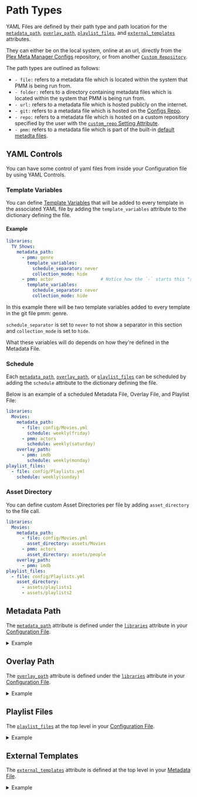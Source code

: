 # Path Types

YAML Files are defined by their path type and path location for the [`metadata_path`](libraries.md#metadata-path),  [`overlay_path`](libraries.md#overlay-path), [`playlist_files`](libraries.md#metadata-path), and [`external_templates`](libraries.md#metadata-path) attributes.

They can either be on the local system, online at an url, directly from the [Plex Meta Manager Configs](https://github.com/meisnate12/Plex-Meta-Manager-Configs) repository, or from another [`Custom Repository`](settings.md#custom-repo).

The path types are outlined as follows:

* `- file:` refers to a metadata file which is located within the system that PMM is being run from.
* `- folder:` refers to a directory containing metadata files which is located within the system that PMM is being run from.
* `- url:` refers to a metadata file which is hosted publicly on the internet. 
* `- git:` refers to a metadata file which is hosted on the [Configs Repo](https://github.com/meisnate12/Plex-Meta-Manager-Configs).
* `- repo:` refers to a metadata file which is hosted on a custom repository specified by the user with the [`custom_repo` Setting Attribute](settings.md#custom-repo).
* `- pmm:` refers to a metadata file which is part of the built-in [default metadta files](../defaults/guide.md).

## YAML Controls

You can have some control of yaml files from inside your Configuration file by using YAML Controls.

### Template Variables 

You can define [Template Variables](../metadata/templates.md#template-variables) that will be added to every template in the associated YAML file by adding the `template_variables` attribute to the dictionary defining the file.

#### Example

```yaml
libraries:
  TV Shows:
    metadata_path:
      - pmm: genre
        template_variables:
          schedule_separator: never
          collection_mode: hide
      - pmm: actor                  # Notice how the `-` starts this "section"
        template_variables:
          schedule_separator: never
          collection_mode: hide
```

In this example there will be two template variables added to every template in the git file pmm: genre.  

`schedule_separator` is set to `never` to not show a separator in this section and `collection_mode` is set to `hide`.

What these variables will do depends on how they're defined in the Metadata File. 

### Schedule

Each [`metadata_path`](libraries.md#metadata-path),  [`overlay_path`](libraries.md#overlay-path), or [`playlist_files`](libraries.md#metadata-path) can be scheduled by adding the `schedule` attribute to the dictionary defining the file.

Below is an example of a scheduled Metadata File, Overlay File, and Playlist File:

```yaml
libraries:
  Movies:
    metadata_path:
      - file: config/Movies.yml
        schedule: weekly(friday)
      - pmm: actors
        schedule: weekly(saturday)
    overlay_path:
      - pmm: imdb
        schedule: weekly(monday)
playlist_files:
  - file: config/Playlists.yml
    schedule: weekly(sunday)
```

### Asset Directory

You can define custom Asset Directories per file by adding `asset_directory` to the file call.

```yaml
libraries:
  Movies:
    metadata_path:
      - file: config/Movies.yml
        asset_directory: assets/Movies
      - pmm: actors
        asset_directory: assets/people
    overlay_path:
      - pmm: imdb
playlist_files:
  - file: config/Playlists.yml
    asset_directory:
      - assets/playlists1
      - assets/playlists2
```

## Metadata Path 

The [`metadata_path`](libraries.md#metadata-path) attribute is defined under the [`libraries`](libraries) attribute in your [Configuration File](configuration). 

<details>
  <summary>Example</summary>

In this example, multiple metadata file path types are defined for the `"TV Shows"` library:

```yaml
libraries:
  TV Shows:
    metadata_path:
      - file: config/TVShows.yml
      - folder: config/TV Shows/
      - pmm: tmdb
      - repo: charts
      - url: https://somewhere.com/PopularTV.yml
```

Within the above example, PMM will:

* First, look within the root of the PMM directory (also known as `config/`) for a metadata file named `TVShows.yml`. If this file does not exist, PMM will skip the entry and move to the next one in the list.
* Then, look within the root of the PMM directory (also known as `config/`) for a directory called `TV Shows`, and then load any metadata files within that directory.
* Then, look at the [PMM folder](https://github.com/meisnate12/Plex-Meta-Manager/tree/master/defaults) within the GitHub PMM Repo for a file called `tmdb.yml` which it finds [here](https://github.com/meisnate12/Plex-Meta-Manager/blob/master/defaults/chart/tmdb.yml).
* Then, look at the within the Custom Defined Repo for a file called `charts.yml`.
* Finally, load the metadata file located at `https://somewhere.com/PopularTV.yml`

</details>

## Overlay Path 

The [`overlay_path`](libraries.md#overlay-path) attribute is defined under the [`libraries`](libraries) attribute in your [Configuration File](configuration). 

<details>
  <summary>Example</summary>

In this example, multiple overlay file path types are defined for the `"TV Shows"` library:

```yaml
libraries:
  TV Shows:
    overlay_path:
      - file: config/overlays.yml
      - folder: config/overlay configs/
      - pmm: imdb
      - repo: overlays
      - url: https://somewhere.com/Overlays.yml
```

Within the above example, PMM will:

* First, look within the root of the PMM directory (also known as `config/`) for a metadata file named `overlays.yml`. If this file does not exist, PMM will skip the entry and move to the next one in the list.
* Then, look within the root of the PMM directory (also known as `config/`) for a directory called `overlay configs`, and then load any metadata files within that directory.
* Then, look at the [PMM folder](https://github.com/meisnate12/Plex-Meta-Manager/tree/master/defaults/overlays) within the GitHub PMM Repo for a file called `imdb.yml`.
* Then, look at the within the Custom Defined Repo for a file called `overlays.yml`.
* Finally, load the metadata file located at `https://somewhere.com/Overlays.yml`

</details>

## Playlist Files 

The [`playlist_files`](playlists) at the top level in your [Configuration File](configuration). 

<details>
  <summary>Example</summary>

In this example, multiple `playlist_files` attribute path types are defined:

```yaml
playlist_files:
  - file: config/playlists.yml
  - folder: config/Playlists/
  - pmm: playlist
  - repo: playlists
  - url: https://somewhere.com/Playlists.yml
```

Within the above example, PMM will:

* First, look within the root of the PMM directory (also known as `config/`) for a playlist file named `Playlists.yml`. If this file does not exist, PMM will skip the entry and move to the next one in the list.
* Then, look within the root of the PMM directory (also known as `config/`) for a directory called `Playlists`, and then load any playlist files within that directory.
* Then, look at the [PMM folder](https://github.com/meisnate12/Plex-Meta-Manager/tree/master/defaults) within the GitHub PMM Repo for a file called `playlist.yml` which it finds [here](https://github.com/meisnate12/Plex-Meta-Manager/blob/master/defaults/playlist.yml).
* Then, look at the within the Custom Defined Repo for a file called `playlists.yml`.
* Finally, load the playlist file located at `https://somewhere.com/Playlists.yml`

</details>

## External Templates 

The [`external_templates`](../metadata/templates.md#external-templates) attribute is defined at the top level in your [Metadata File](../metadata/metadata). 

<details>
  <summary>Example</summary>

In this example, multiple external template file path types are defined:

```yaml
external_templates:
  - file: config/templates.yml
  - folder: config/templates/
  - url: https://somewhere.com/templates.yml
  - pmm: templates
  - repo: templates
```

Within the above example, PMM will:

* First, look within the root of the PMM directory (also known as `config/`) for a metadata file named `templates.yml`. If this file does not exist, PMM will skip the entry and move to the next one in the list.
* Then, look within the root of the PMM directory (also known as `config/`) for a directory called `templates`, and then load any metadata files within that directory.
* Then, load the metadata file located at `https://somewhere.com/templates.yml`.
* Then, look at the [PMM folder](https://github.com/meisnate12/Plex-Meta-Manager/tree/master/defaults) within the GitHub PMM Repo for a file called `templates.yml` which it finds [here](https://github.com/meisnate12/Plex-Meta-Manager/blob/master/defaults/templates.yml).
* Finally, look at the within the Custom Defined Repo for a file called `templates.yml`.

</details>
